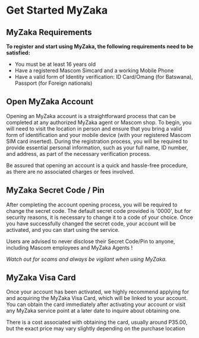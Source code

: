 # Get Started MyZaka

## MyZaka Requirements

**To register and start using MyZaka, the following requirements need to be satisfied:**

- You must be at least 16 years old
- Have a registered Mascom Simcard and a working Mobile Phone
- Have a valid form of Identity verification: ID Card/Omang (for Batswana), Passport (for Foreign nationals)

## Open MyZaka Account

Opening an MyZaka account is a straightforward process that can be completed at any authorized MyZaka agent or Mascom shop. To begin, you will need to visit the location in person and ensure that you bring a valid form of identification and your mobile device (with your registered Mascom SIM card inserted). During the registration process, you will be required to provide essential personal information, such as your full name, ID number, and address, as part of the necessary verification process.

Be assured that opening an account is a quick and hassle-free procedure, as there are no associated charges or fees involved. 

## MyZaka Secret Code / Pin

After completing the account opening process, you will be required to change the secret code. The default secret code provided is '0000', but for security reasons, it is necessary to change it to a code of your choice. Once you have successfully changed the secret code, your account will be activated, and you can start using the service.

Users are advised to never disclose their Secret Code/Pin to anyone, including Mascom employees and MyZaka Agents !

*Watch out for scams and always be vigilant when using MyZaka.*

## MyZaka Visa Card

Once your account has been activated, we highly recommend applying for and acquiring the MyZaka Visa Card, which will be linked to your account. You can obtain the card immediately after activating your account or visit any MyZaka service point at a later date to inquire about obtaining one.

There is a cost associated with obtaining the card, usually around P35.00, but the exact price may vary slightly depending on the purchase location